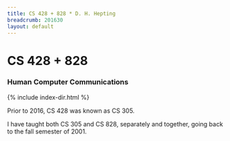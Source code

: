 ```yaml
---
title: CS 428 + 828 * D. H. Hepting
breadcrumb: 201630
layout: default
---
```

# CS 428 + 828

### Human Computer Communications

{% include index-dir.html %}

<p>
	Prior to 2016, CS 428 was known as CS 305.
</p>
<p>
	I have taught both CS 305 and CS 828, separately and together, 
	going back to the fall semester of 2001.
</p>
